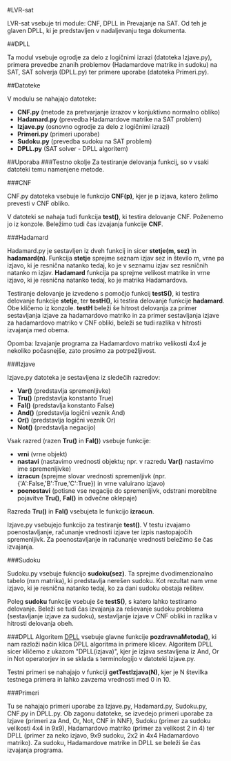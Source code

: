 #LVR-sat

LVR-sat vsebuje tri module: CNF, DPLL in Prevajanje na SAT. Od teh je glaven DPLL, ki je predstavljen v nadaljevanju tega dokumenta. 

##DPLL

Ta modul vsebuje ogrodje za delo z logičnimi izrazi (datoteka Izjave.py), primera prevedbe znanih problemov (Hadamardove matrike in sudoku) na SAT, SAT solverja (DPLL.py) ter primere uporabe (datoteka Primeri.py).

##Datoteke

V modulu se nahajajo datoteke:
+ <b>CNF.py</b> (metode za pretvarjanje izrazov v konjuktivno normalno obliko)
+ <b>Hadamard.py</b> (prevedba Hadamardove matrike na SAT problem)
+ <b>Izjave.py</b> (osnovno ogrodje za delo z logičnimi izrazi)
+ <b>Primeri.py</b> (primeri uporabe)
+ <b>Sudoku.py</b> (prevedba sudoku na SAT problem)
+ <b>DPLL.py</b> (SAT solver - DPLL algoritem)

##Uporaba
###Testno okolje
Za testiranje delovanja funkcij, so v vsaki datoteki temu namenjene metode.

###CNF

CNF.py datoteka vsebuje le funkcijo <b>CNF(p)</b>, kjer je p izjava, katero želimo prevesti v CNF obliko. 

V datoteki se nahaja tudi funkcija <b>test()</b>, ki testira delovanje CNF. Poženemo jo iz konzole.
Beležimo tudi čas izvajanja funkcije <b>CNF</b>.

###Hadamard

Hadamard.py je sestavljen iz dveh funkcij in sicer <b>stetje(m, sez)</b> in <b>hadamard(n)</b>.
Funkcija <b>stetje</b> sprejme seznam izjav sez in število m, vrne pa izjavo, ki je resnična natanko tedaj, ko je v seznamu izjav sez resničnih natanko m izjav.
<b>Hadamard</b> funkcija pa sprejme velikost matrike in vrne izjavo, ki je resnična natanko tedaj, ko je matrika Hadamardova.

Testiranje delovanje je izvedeno s pomočjo funkcij <b>testS()</b>, ki testira delovanje funkcije <b>stetje</b>, ter <b>testH()</b>, ki testira delovanje funkcije <b>hadamard</b>. Obe kličemo iz konzole.
<b>testH</b> beleži še hitrost delovanja za primer sestavljanja izjave za hadamardovo matriko in za primer sestavljanja izjave za hadamardovo matriko v CNF obliki, beleži se tudi razlika v hitrosti izvajanja med obema.

Opomba: Izvajanje programa za Hadamardovo matriko velikosti 4x4 je nekoliko počasnejše, zato prosimo za potrpežljivost.

###Izjave

Izjave.py datoteka je sestavljena iz sledečih razredov:
+ <b>Var()</b> (predstavlja spremenljivke)
+ <b>Tru()</b> (predstavlja konstanto True)
+ <b>Fal()</b> (predstavlja konstanto False)
+ <b>And()</b> (predstavlja logični veznik And)
+ <b>Or()</b> (predstavlja logični veznik Or)
+ <b>Not()</b> (predstavlja negacijo)

Vsak razred (razen <b>Tru()</b> in <b>Fal()</b>) vsebuje funkcije:
+ <b>vrni</b> (vrne objekt) 
+ <b>nastavi</b> (nastavimo vrednosti objektu; npr. v razredu <b>Var()</b> nastavimo ime spremenljivke)
+ <b>izracun</b> (sprejme slovar vrednosti spremenljivk (npr. {'A':False,'B':True,'C':True}) in vrne valuirano izjavo)
+ <b>poenostavi</b> (potisne vse negacije do spremenljivk, odstrani morebitne pojavitve <b>Tru()</b>, <b>Fal()</b> in odvečne oklepaje)

Razreda <b>Tru()</b> in <b>Fal()</b> vsebujeta le funkcijo <b>izracun</b>.

Izjave.py vsebujejo funkcijo za testiranje <b>test()</b>. V testu izvajamo poenostavljanje, računanje vrednosti izjave ter izpis nastopajočih spremenljivk. Za poenostavljanje in računanje vrednosti beležimo še čas izvajanja.

###Sudoku

Sudoku.py vsebuje fukncijo <b>sudoku(sez)</b>. Ta sprejme dvodimenzionalno tabelo (nxn matrika), ki predstavlja nerešen sudoku. Kot rezultat nam vrne izjavo, ki je resnična natanko tedaj, ko za dani sudoku obstaja rešitev.

Poleg <b>sudoku</b> funkcije vsebuje še <b>testS()</b>, s katero lahko testiramo delovanje. Beleži se tudi čas izvajanja za reševanje sudoku problema (sestavljanje izjave za sudoku), sestavljanje izjave v CNF obliki in razlika v hitrosti delovanja obeh.

###DPLL
Algoritem [DPLL](http://en.wikipedia.org/wiki/DPLL_algorithm) vsebuje glavne funkcije <b>pozdravnaMetoda()</b>, ki nam razloži način klica DPLL algoritma in primere klicev. Algoritem DPLL sicer kličemo z ukazom "DPLL(izjava)", kjer je izjava sestavljena iz And, Or in Not operatorjev in se sklada s terminologijo v datoteki Izjave.py.

Testni primeri se nahajajo v funkciji <b>getTestIzjava(N)</b>, kjer je N številka testnega primera in lahko zavzema vrednosti med 0 in 10.

###Primeri

Tu se nahajajo primeri uporabe za Izjave.py, Hadamard.py, Sudoku.py, CNF.py in DPLL.py. Ob zagonu datoteke, se izvedejo primeri uporabe za Izjave (primeri za And, Or, Not, CNF in NNF), Sudoku (primer za sudoku velikosti 4x4 in 9x9), Hadamardovo matriko (primer za velikost 2 in 4) ter DPLL (primer za neko izjavo, 9x9 sudoku, 2x2 in 4x4 Hadamardovo matriko). Za sudoku, Hadamardove matrike in DPLL se beleži še čas izvajanja programa.
